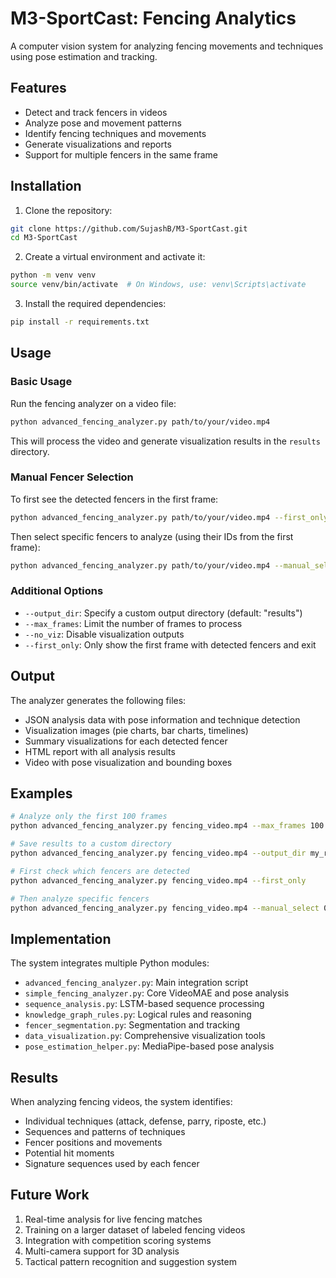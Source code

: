 # M3-SportCast: Fencing Analytics

A computer vision system for analyzing fencing movements and techniques using pose estimation and tracking.

## Features

- Detect and track fencers in videos
- Analyze pose and movement patterns
- Identify fencing techniques and movements
- Generate visualizations and reports
- Support for multiple fencers in the same frame

## Installation

1. Clone the repository:
```bash
git clone https://github.com/SujashB/M3-SportCast.git
cd M3-SportCast
```

2. Create a virtual environment and activate it:
```bash
python -m venv venv
source venv/bin/activate  # On Windows, use: venv\Scripts\activate
```

3. Install the required dependencies:
```bash
pip install -r requirements.txt
```

## Usage

### Basic Usage

Run the fencing analyzer on a video file:

```bash
python advanced_fencing_analyzer.py path/to/your/video.mp4
```

This will process the video and generate visualization results in the `results` directory.

### Manual Fencer Selection

To first see the detected fencers in the first frame:

```bash
python advanced_fencing_analyzer.py path/to/your/video.mp4 --first_only
```

Then select specific fencers to analyze (using their IDs from the first frame):

```bash
python advanced_fencing_analyzer.py path/to/your/video.mp4 --manual_select 0,1
```

### Additional Options

- `--output_dir`: Specify a custom output directory (default: "results")
- `--max_frames`: Limit the number of frames to process
- `--no_viz`: Disable visualization outputs
- `--first_only`: Only show the first frame with detected fencers and exit

## Output

The analyzer generates the following files:

- JSON analysis data with pose information and technique detection
- Visualization images (pie charts, bar charts, timelines)
- Summary visualizations for each detected fencer
- HTML report with all analysis results
- Video with pose visualization and bounding boxes

## Examples

```bash
# Analyze only the first 100 frames
python advanced_fencing_analyzer.py fencing_video.mp4 --max_frames 100

# Save results to a custom directory
python advanced_fencing_analyzer.py fencing_video.mp4 --output_dir my_results

# First check which fencers are detected
python advanced_fencing_analyzer.py fencing_video.mp4 --first_only

# Then analyze specific fencers
python advanced_fencing_analyzer.py fencing_video.mp4 --manual_select 0,1
```

## Implementation

The system integrates multiple Python modules:
- `advanced_fencing_analyzer.py`: Main integration script
- `simple_fencing_analyzer.py`: Core VideoMAE and pose analysis
- `sequence_analysis.py`: LSTM-based sequence processing
- `knowledge_graph_rules.py`: Logical rules and reasoning
- `fencer_segmentation.py`: Segmentation and tracking
- `data_visualization.py`: Comprehensive visualization tools
- `pose_estimation_helper.py`: MediaPipe-based pose analysis

## Results

When analyzing fencing videos, the system identifies:
- Individual techniques (attack, defense, parry, riposte, etc.)
- Sequences and patterns of techniques
- Fencer positions and movements
- Potential hit moments
- Signature sequences used by each fencer

## Future Work

1. Real-time analysis for live fencing matches
2. Training on a larger dataset of labeled fencing videos
3. Integration with competition scoring systems
4. Multi-camera support for 3D analysis
5. Tactical pattern recognition and suggestion system
